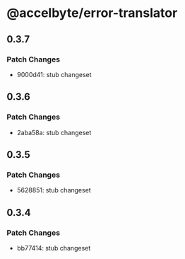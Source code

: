 # @accelbyte/error-translator

## 0.3.7

### Patch Changes

- 9000d41: stub changeset

## 0.3.6

### Patch Changes

- 2aba58a: stub changeset

## 0.3.5

### Patch Changes

- 5628851: stub changeset

## 0.3.4

### Patch Changes

- bb77414: stub changeset
